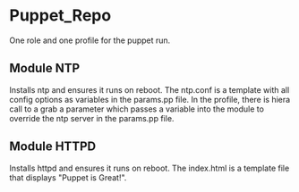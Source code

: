 # Puppet_Repo


One role and one profile for the puppet run.

## Module NTP
Installs ntp and ensures it runs on reboot.
The ntp.conf is a template with all config options as variables in the params.pp file.
In the profile, there is hiera call to a grab a parameter which passes a variable into the module to override the ntp server in the params.pp file. 

## Module HTTPD
Installs httpd and ensures it runs on reboot.
The index.html is a template file that displays "Puppet is Great!".
